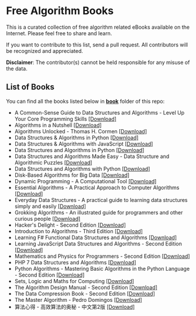 # Free Algorithm Books

This is a curated collection of free algorithm related eBooks available on the Internet. Please feel free to share and learn.

If you want to contribute to this list, send a pull request. All contributors will be recognized and appreciated.

**Disclaimer**: The contributor(s) cannot be held responsible for any misuse of the data.

## List of Books

You can find all the books listed below in [**book**](/book) folder of this repo:

* A Common-Sense Guide to Data Structures and Algorithms - Level Up Your Core Programming Skills [[Download]](/book/A%20Common-Sense%20Guide%20to%20Data%20Structures%20and%20Algorithms%20-%20Level%20Up%20Your%20Core%20Programming%20Skills.epub)
* Algorithms in a Nutshell [[Download]](/book/Algorithms%20in%20a%20Nutshell.epub)
* Algorithms Unlocked - Thomas H. Cormen [[Download]](/book/Algorithms%20Unlocked%20-%20Thomas%20H.%20Cormen.epub)
* Data Structures & Algorithms in Python [[Download]](/book/Data%20Structures%20%26%20Algorithms%20in%20Python.pdf)
* Data Structures & Algorithms with JavaScript [[Download]](/book/Data%20Structures%20%26%20Algorithms%20with%20JavaScript.pdf)
* Data Structures and Algorithms in Python [[Download]](/book/Data%20Structures%20and%20Algorithms%20in%20Python.pdf)
* Data Structures and Algorithms Made Easy - Data Structure and Algorithmic Puzzles [[Download]](/book/Data%20Structures%20and%20Algorithms%20Made%20Easy%20-%20Data%20Structure%20and%20Algorithmic%20Puzzles.pdf)
* Data Structures and Algorithms with Python [[Download]](/book/Data%20Structures%20and%20Algorithms%20with%20Python.pdf)
* Disk-Based Algorithms for Big Data [[Download]](/book/Disk-Based%20Algorithms%20for%20Big%20Data.pdf)
* Dynamic Programming - A Computational Tool [[Download]](/book/Dynamic%20Programming%20-%20A%20Computational%20Tool.pdf)
* Essential Algorithms - A Practical Approach to Computer Algorithms [[Download]](/book/Essential%20Algorithms%20-%20A%20Practical%20Approach%20to%20Computer%20Algorithms.epub)
* Everyday Data Structures - A practical guide to learning data structures simply and easily [[Download]](/book/Everyday%20Data%20Structures%20-%20A%20practical%20guide%20to%20learning%20data%20structures%20simply%20and%20easily.epub)
* Grokking Algorithms - An illustrated guide for programmers and other curious people [[Download]](/book/Grokking%20Algorithms%20-%20An%20illustrated%20guide%20for%20programmers%20and%20other%20curious%20people.pdf)
* Hacker's Delight - Second Edition [[Download]](/book/Hacker%27s%20Delight%20-%20Second%20Edition.pdf)
* Introduction to Algorithms - Third Edition [[Download]](/book/Introduction%20to%20Algorithms%20-%20Third%20Edition.pdf)
* Learning F# Functional Data Structures and Algorithms [[Download]](/book/Learning%20F%23%20Functional%20Data%20Structures%20and%20Algorithms.pdf)
* Learning JavaScript Data Structures and Algorithms - Second Edition [[Download]](/book/Learning%20JavaScript%20Data%20Structures%20and%20Algorithms%20-%20Second%20Edition.pdf)
* Mathematics and Physics for Programmers - Second Edition [[Download]](/book/Mathematics%20and%20Physics%20for%20Programmers%20-%20Second%20Edition.pdf)
* PHP 7 Data Structures and Algorithms [[Download]](/book/PHP%207%20Data%20Structures%20and%20Algorithms.azw3)
* Python Algorithms - Mastering Basic Algorithms in the Python Language - Second Edition [[Download]](/book/Python%20Algorithms%20-%20Mastering%20Basic%20Algorithms%20in%20the%20Python%20Language%20-%20Second%20Edition.pdf)
* Sets, Logic and Maths for Computing [[Download]](/book/Sets%2C%20Logic%20and%20Maths%20for%20Computing.pdf)
* The Algorithm Design Manual - Second Edition [[Download]](/book/The%20Algorithm%20Design%20Manual%20-%20Second%20Edition.pdf)
* The Data Compression Book - Second Edition [[Download]](/book/The%20Data%20Compression%20Book%20-%20Second%20Edition.pdf)
* The Master Algorithm - Pedro Domingos [[Download]](/book/The%20Master%20Algorithm%20-%20Pedro%20Domingos.epub)
* 算法心得 - 高效算法的奥秘 - 中文第2版 [[Download]](/book/%E7%AE%97%E6%B3%95%E5%BF%83%E5%BE%97%20-%20%E9%AB%98%E6%95%88%E7%AE%97%E6%B3%95%E7%9A%84%E5%A5%A5%E7%A7%98%20-%20%E4%B8%AD%E6%96%87%E7%AC%AC2%E7%89%88.pdf)

